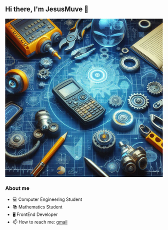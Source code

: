 ## Hi there, I'm JesusMuve 👋
<img src="images/back-photo.jpeg" alt="back-photo">

<!--
**jesusmuve18/jesusmuve18** is a ✨ _special_ ✨ repository because its `README.md` (this file) appears on your GitHub profile.

Here are some ideas to get you started:

- 🔭 I’m currently working on ...
- 🌱 I’m currently learning ...
- 👯 I’m looking to collaborate on ...
- 🤔 I’m looking for help with ...
- 💬 Ask me about ...
- 📫 How to reach me: ...
- 😄 Pronouns: ...
- ⚡ Fun fact: ...
-->
### About me
- 💻 Computer Engineering Student
- 📚 Mathematics Student
- 🖥️ FrontEnd Developer
- 📫 How to reach me: <a href="jesumuve19@gmail.com">gmail</a>
